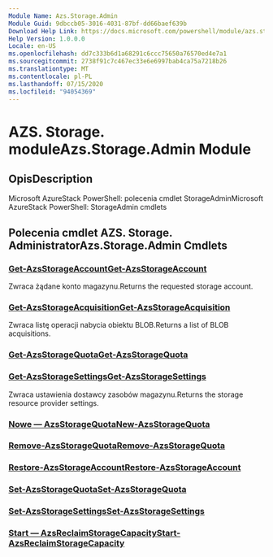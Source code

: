 ```yaml
---
Module Name: Azs.Storage.Admin
Module Guid: 9dbccb05-3016-4031-87bf-dd66baef639b
Download Help Link: https://docs.microsoft.com/powershell/module/azs.storage.admin
Help Version: 1.0.0.0
Locale: en-US
ms.openlocfilehash: dd7c333b6d1a68291c6ccc75650a76570ed4e7a1
ms.sourcegitcommit: 2738f91c7c467ec33e6e6997bab4ca75a7218b26
ms.translationtype: MT
ms.contentlocale: pl-PL
ms.lasthandoff: 07/15/2020
ms.locfileid: "94054369"
---
```

# <span data-ttu-id="916b2-101">AZS. Storage. module</span><span class="sxs-lookup"><span data-stu-id="916b2-101">Azs.Storage.Admin Module</span></span>
## <span data-ttu-id="916b2-102">Opis</span><span class="sxs-lookup"><span data-stu-id="916b2-102">Description</span></span>
<span data-ttu-id="916b2-103">Microsoft AzureStack PowerShell: polecenia cmdlet StorageAdmin</span><span class="sxs-lookup"><span data-stu-id="916b2-103">Microsoft AzureStack PowerShell: StorageAdmin cmdlets</span></span>

## <span data-ttu-id="916b2-104">Polecenia cmdlet AZS. Storage. Administrator</span><span class="sxs-lookup"><span data-stu-id="916b2-104">Azs.Storage.Admin Cmdlets</span></span>
### [<span data-ttu-id="916b2-105">Get-AzsStorageAccount</span><span class="sxs-lookup"><span data-stu-id="916b2-105">Get-AzsStorageAccount</span></span>](Get-AzsStorageAccount.md)
<span data-ttu-id="916b2-106">Zwraca żądane konto magazynu.</span><span class="sxs-lookup"><span data-stu-id="916b2-106">Returns the requested storage account.</span></span>

### [<span data-ttu-id="916b2-107">Get-AzsStorageAcquisition</span><span class="sxs-lookup"><span data-stu-id="916b2-107">Get-AzsStorageAcquisition</span></span>](Get-AzsStorageAcquisition.md)
<span data-ttu-id="916b2-108">Zwraca listę operacji nabycia obiektu BLOB.</span><span class="sxs-lookup"><span data-stu-id="916b2-108">Returns a list of BLOB acquisitions.</span></span>

### [<span data-ttu-id="916b2-109">Get-AzsStorageQuota</span><span class="sxs-lookup"><span data-stu-id="916b2-109">Get-AzsStorageQuota</span></span>](Get-AzsStorageQuota.md)


### [<span data-ttu-id="916b2-110">Get-AzsStorageSettings</span><span class="sxs-lookup"><span data-stu-id="916b2-110">Get-AzsStorageSettings</span></span>](Get-AzsStorageSettings.md)
<span data-ttu-id="916b2-111">Zwraca ustawienia dostawcy zasobów magazynu.</span><span class="sxs-lookup"><span data-stu-id="916b2-111">Returns the storage resource provider settings.</span></span>

### [<span data-ttu-id="916b2-112">Nowe — AzsStorageQuota</span><span class="sxs-lookup"><span data-stu-id="916b2-112">New-AzsStorageQuota</span></span>](New-AzsStorageQuota.md)


### [<span data-ttu-id="916b2-113">Remove-AzsStorageQuota</span><span class="sxs-lookup"><span data-stu-id="916b2-113">Remove-AzsStorageQuota</span></span>](Remove-AzsStorageQuota.md)


### [<span data-ttu-id="916b2-114">Restore-AzsStorageAccount</span><span class="sxs-lookup"><span data-stu-id="916b2-114">Restore-AzsStorageAccount</span></span>](Restore-AzsStorageAccount.md)


### [<span data-ttu-id="916b2-115">Set-AzsStorageQuota</span><span class="sxs-lookup"><span data-stu-id="916b2-115">Set-AzsStorageQuota</span></span>](Set-AzsStorageQuota.md)


### [<span data-ttu-id="916b2-116">Set-AzsStorageSettings</span><span class="sxs-lookup"><span data-stu-id="916b2-116">Set-AzsStorageSettings</span></span>](Set-AzsStorageSettings.md)


### [<span data-ttu-id="916b2-117">Start — AzsReclaimStorageCapacity</span><span class="sxs-lookup"><span data-stu-id="916b2-117">Start-AzsReclaimStorageCapacity</span></span>](Start-AzsReclaimStorageCapacity.md)


